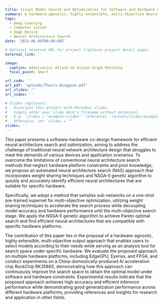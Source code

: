 ```yaml
---
title: Visual Model Search and Optimization for Software and Hardware Co-design
summary: A hardware-agnostic, highly extensible, multi-objective Neural Architecture Search (NAS) Approach.
tags:
  - Deep Learning
  - Computer vision
  - Edge Device
  - Neural Architecture Search
date: '2023-06-09T00:00:00Z'

# Optional external URL for project (replaces project detail page).
external_link: ''

image:
  caption: Adversarial Attack on Vision Graph Matching
  focal_point: Smart

url_code: ''
url_pdf: 'uploads/Thesis-Qingquan.pdf'
url_slides: ''
url_video: ''

# Slides (optional).
#   Associate this project with Markdown slides.
#   Simply enter your slide deck's filename without extension.
#   E.g. `slides = "example-slides"` references `content/slides/example-slides.md`.
#   Otherwise, set `slides = ""`.
slides: ''
---
```


This paper presents a software-hardware co-design framework for efficient neural architecture search and optimization, aiming to address the challenge of traditional neural network architecture design that struggles to meet the demands of various devices and application scenarios. To overcome the limitations of conventional neural architecture search methods that neglect hardware platform constraints and prior knowledge, we propose an automated neural architecture search (NAS) approach that incorporates weight sharing techniques and NSGA-II genetic algorithm to quickly and accurately identify efficient neural architectures that are suitable for specific hardware.

Specifically, we adopt a method that samples sub-networks on a one-shot pre-trained supernet for multi-objective optimization, utilizing weight sharing techniques to accelerate the search process while decoupling model accuracy and hardware performance until the multi-objective search stage. We apply the NSGA-II genetic algorithm to achieve Pareto optimal search and find efficient neural architectures that are compatible with specific hardware platforms.

The contribution of this paper lies in the proposal of a hardware-agnostic, highly extensible, multi-objective output approach that enables users to select models according to their needs while serving as an analysis tool for search space under specific hardware. We evaluate the proposed approach on multiple hardware platforms, including EdgeGPU, Eyeriss, and FPGA, and conduct experiments on a China-domestically-produced AI acceleration chip RockChip RK3588S, demonstrating how this approach can continuously improve the search space to obtain the optimal model under software and hardware constraints. Experimental results indicate that the proposed approach achieves high accuracy and efficient inference performance while demonstrating good generalization performance across different hardware platforms, providing references and insights for research and application in other fields.
